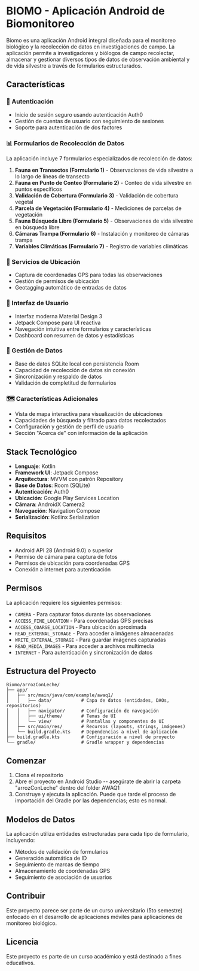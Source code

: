 # BIOMO - Aplicación Android de Biomonitoreo

Biomo es una aplicación Android integral diseñada para el monitoreo biológico y la recolección de datos en investigaciones de campo. La aplicación permite a investigadores y biólogos de campo recolectar, almacenar y gestionar diversos tipos de datos de observación ambiental y de vida silvestre a través de formularios estructurados.

## Características

### 🔐 Autenticación
- Inicio de sesión seguro usando autenticación Auth0
- Gestión de cuentas de usuario con seguimiento de sesiones
- Soporte para autenticación de dos factores

### 📊 Formularios de Recolección de Datos
La aplicación incluye 7 formularios especializados de recolección de datos:

1. **Fauna en Transectos (Formulario 1)** - Observaciones de vida silvestre a lo largo de líneas de transecto
2. **Fauna en Punto de Conteo (Formulario 2)** - Conteo de vida silvestre en puntos específicos
3. **Validación de Cobertura (Formulario 3)** - Validación de cobertura vegetal
4. **Parcela de Vegetación (Formulario 4)** - Mediciones de parcelas de vegetación
5. **Fauna Búsqueda Libre (Formulario 5)** - Observaciones de vida silvestre en búsqueda libre
6. **Cámaras Trampa (Formulario 6)** - Instalación y monitoreo de cámaras trampa
7. **Variables Climáticas (Formulario 7)** - Registro de variables climáticas

### 📍 Servicios de Ubicación
- Captura de coordenadas GPS para todas las observaciones
- Gestión de permisos de ubicación
- Geotagging automático de entradas de datos

### 📱 Interfaz de Usuario
- Interfaz moderna Material Design 3
- Jetpack Compose para UI reactiva
- Navegación intuitiva entre formularios y características
- Dashboard con resumen de datos y estadísticas

### 💾 Gestión de Datos
- Base de datos SQLite local con persistencia Room
- Capacidad de recolección de datos sin conexión
- Sincronización y respaldo de datos
- Validación de completitud de formularios

### 🗺️ Características Adicionales
- Vista de mapa interactiva para visualización de ubicaciones
- Capacidades de búsqueda y filtrado para datos recolectados
- Configuración y gestión de perfil de usuario
- Sección "Acerca de" con información de la aplicación

## Stack Tecnológico

- **Lenguaje**: Kotlin
- **Framework UI**: Jetpack Compose
- **Arquitectura**: MVVM con patrón Repository
- **Base de Datos**: Room (SQLite)
- **Autenticación**: Auth0
- **Ubicación**: Google Play Services Location
- **Cámara**: AndroidX Camera2
- **Navegación**: Navigation Compose
- **Serialización**: Kotlinx Serialization

## Requisitos

- Android API 28 (Android 9.0) o superior
- Permiso de cámara para captura de fotos
- Permisos de ubicación para coordenadas GPS
- Conexión a internet para autenticación

## Permisos

La aplicación requiere los siguientes permisos:
- `CAMERA` - Para capturar fotos durante las observaciones
- `ACCESS_FINE_LOCATION` - Para coordenadas GPS precisas
- `ACCESS_COARSE_LOCATION` - Para ubicación aproximada
- `READ_EXTERNAL_STORAGE` - Para acceder a imágenes almacenadas
- `WRITE_EXTERNAL_STORAGE` - Para guardar imágenes capturadas
- `READ_MEDIA_IMAGES` - Para acceder a archivos multimedia
- `INTERNET` - Para autenticación y sincronización de datos

## Estructura del Proyecto

```
Biomo/arrozConLeche/
├── app/
│   ├── src/main/java/com/example/awaq1/
│   │   ├── data/           # Capa de datos (entidades, DAOs, repositorios)
│   │   ├── navigator/      # Configuración de navegación
│   │   ├── ui/theme/       # Temas de UI
│   │   └── view/           # Pantallas y componentes de UI
│   ├── src/main/res/       # Recursos (layouts, strings, imágenes)
│   └── build.gradle.kts    # Dependencias a nivel de aplicación
├── build.gradle.kts        # Configuración a nivel de proyecto
└── gradle/                 # Gradle wrapper y dependencias
```

## Comenzar

1. Clona el repositorio
2. Abre el proyecto en Android Studio -- asegúrate de abrir la carpeta "arrozConLeche" dentro del folder AWAQ1
3. Construye y ejecuta la aplicación. Puede que tarde el proceso de importación del Gradle por las dependencias; esto es normal.

## Modelos de Datos

La aplicación utiliza entidades estructuradas para cada tipo de formulario, incluyendo:
- Métodos de validación de formularios
- Generación automática de ID
- Seguimiento de marcas de tiempo
- Almacenamiento de coordenadas GPS
- Seguimiento de asociación de usuarios

## Contribuir

Este proyecto parece ser parte de un curso universitario (5to semestre) enfocado en el desarrollo de aplicaciones móviles para aplicaciones de monitoreo biológico.

## Licencia

Este proyecto es parte de un curso académico y está destinado a fines educativos.
